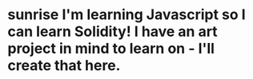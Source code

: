 # sunrise I'm learning Javascript so I can learn Solidity! I have an art project in mind to learn on - I'll create that here. 
